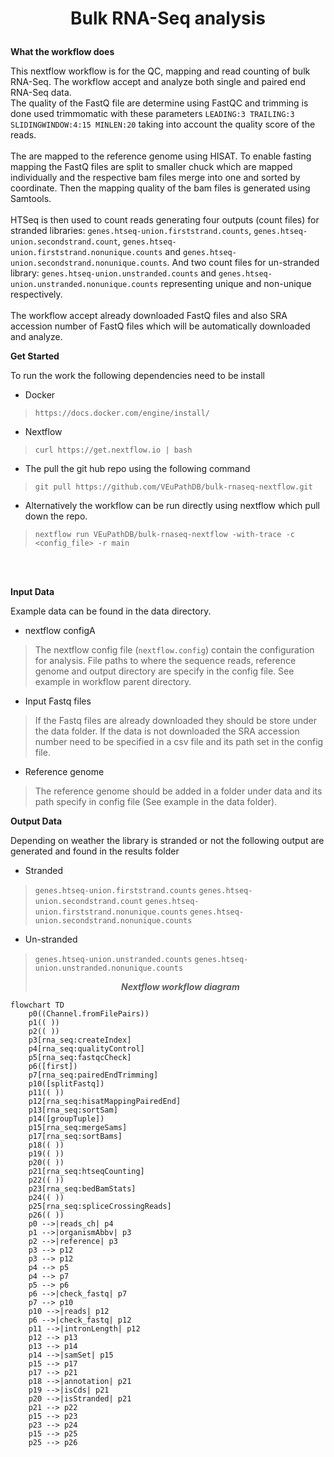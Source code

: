 # <p align=center>Bulk RNA-Seq analysis</p>

**<p align=left>What the workflow does</p>**
This nextflow workflow is for the QC, mapping and read counting of bulk RNA-Seq. The workflow accept and analyze both single and paired end RNA-Seq data.  
The quality of the FastQ file are determine using FastQC and trimming is done used trimmomatic with these parameters `LEADING:3 TRAILING:3 SLIDINGWINDOW:4:15 MINLEN:20` taking into account the quality score of the reads.
<br />
<br />
The are mapped to the reference genome using HISAT. To enable fasting mapping the FastQ files are split to smaller chuck which are mapped individually and the respective bam files merge into one and sorted by coordinate. Then the mapping quality of the bam files is generated using Samtools. 
<br />
<br />
HTSeq is then used to count reads generating four outputs (count files) for stranded libraries: `genes.htseq-union.firststrand.counts`, `genes.htseq-union.secondstrand.count`, `genes.htseq-union.firststrand.nonunique.counts` and `genes.htseq-union.secondstrand.nonunique.counts`. And two count files for un-stranded library: `genes.htseq-union.unstranded.counts` and `genes.htseq-union.unstranded.nonunique.counts` representing unique and non-unique respectively. 
<br />
<br />
The workflow accept already downloaded FastQ files and also SRA accession number of FastQ files which will be automatically downloaded and analyze.
<br />

**<p align=left>Get Started</p>**
To run the work the following dependencies need to be install
* Docker
> `https://docs.docker.com/engine/install/`
* Nextflow
> `curl https://get.nextflow.io | bash`

* The pull the git hub repo using the following command
> `git pull https://github.com/VEuPathDB/bulk-rnaseq-nextflow.git`

* Alternatively the workflow can be run directly using nextflow which pull down the repo. 
> `nextflow run VEuPathDB/bulk-rnaseq-nextflow -with-trace -c  <config_file> -r main`


<br />
<br />

**<p align=left>Input Data</p>**
Example data can be found in the data directory. 
* nextflow configA
> The nextflow config file (`nextflow.config`) contain the configuration for analysis. File paths to where the sequence reads, reference genome and output directory are specify in the config file. See example in workflow parent directory. 
* Input Fastq files
> If the Fastq files are already downloaded they should be store under the data folder. If the data is not downloaded the SRA accession number need to be specified in a csv file and its path set in the config file. 
* Reference genome
> The reference genome should be added in a folder under data and its path specify in config file (See example in the data folder).

**<p align=left>Output Data</p>**
Depending on weather the library is stranded or not the following output are generated and found in the results folder

* Stranded
> `genes.htseq-union.firststrand.counts`
> `genes.htseq-union.secondstrand.count`
> `genes.htseq-union.firststrand.nonunique.counts`
> `genes.htseq-union.secondstrand.nonunique.counts`

* Un-stranded 
> `genes.htseq-union.unstranded.counts`
> `genes.htseq-union.unstranded.nonunique.counts`
***<p align=center>Nextflow workflow diagram</p>*** 
```mermaid
flowchart TD
    p0((Channel.fromFilePairs))
    p1(( ))
    p2(( ))
    p3[rna_seq:createIndex]
    p4[rna_seq:qualityControl]
    p5[rna_seq:fastqcCheck]
    p6([first])
    p7[rna_seq:pairedEndTrimming]
    p10([splitFastq])
    p11(( ))
    p12[rna_seq:hisatMappingPairedEnd]
    p13[rna_seq:sortSam]
    p14([groupTuple])
    p15[rna_seq:mergeSams]
    p17[rna_seq:sortBams]
    p18(( ))
    p19(( ))
    p20(( ))
    p21[rna_seq:htseqCounting]
    p22(( ))
    p23[rna_seq:bedBamStats]
    p24(( ))
    p25[rna_seq:spliceCrossingReads]
    p26(( ))
    p0 -->|reads_ch| p4
    p1 -->|organismAbbv| p3
    p2 -->|reference| p3
    p3 --> p12
    p3 --> p12
    p4 --> p5
    p4 --> p7
    p5 --> p6
    p6 -->|check_fastq| p7
    p7 --> p10
    p10 -->|reads| p12
    p6 -->|check_fastq| p12
    p11 -->|intronLength| p12
    p12 --> p13
    p13 --> p14
    p14 -->|samSet| p15
    p15 --> p17
    p17 --> p21
    p18 -->|annotation| p21
    p19 -->|isCds| p21
    p20 -->|isStranded| p21
    p21 --> p22
    p15 --> p23
    p23 --> p24
    p15 --> p25
    p25 --> p26
```
